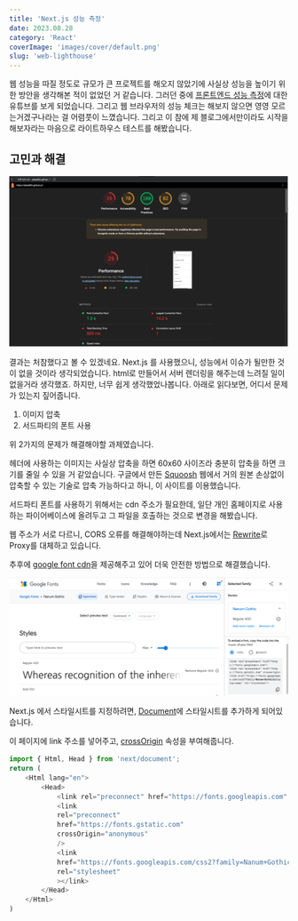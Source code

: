 ```yaml
---
title: 'Next.js 성능 측정'
date: 2023.08.28
category: 'React'
coverImage: 'images/cover/default.png'
slug: 'web-lighthouse'
---
```


웹 성능을 따질 정도로 규모가 큰 프로젝트를 해오지 않았기에 사실상 성능을 높이기 위한 방안을 생각해본 적이 없었던 거 같습니다. 그러던 중에 [프론트엔드 성능 측정](https://youtu.be/IRj9vKBy9CA)에 대한 유튜브를 보게 되었습니다. 그리고 웹 브라우저의 성능 체크는 해보지 않으면 영영 모르는거겠구나라는 걸 어렴풋이 느꼈습니다. 그리고 이 참에 제 블로그에서만이라도 시작을 해보자라는 마음으로 라이트하우스 테스트를 해봤습니다.

## 고민과 해결

![성능측정(1)](/images/post/web_lighthouse_1.png)

결과는 처참했다고 볼 수 있겠네요. Next.js 를 사용했으니, 성능에서 이슈가 될만한 것이 없을 것이라 생각되었습니다. html로 만들어서 서버 렌더링을 해주는데 느려질 일이 없을거라 생각했죠. 
하지만, 너무 쉽게 생각했었나봅니다. 아래로 읽다보면, 어디서 문제가 있는지 짚어줍니다.

1. 이미지 압축
2. 서드파티의 폰트 사용

위 2가지의 문제가 해결해야할 과제였습니다. 

헤더에 사용하는 이미지는 사실상 압축을 하면 60x60 사이즈라 충분히 압축을 하면 크기를 줄일 수 있을 거 같았습니다. 구글에서 만든 [Squoosh](https://squoosh.app) 웹에서 거의 원본 손상없이 압축할 수 있는 기술로 압축 가능하다고 하니, 이 사이트를 이용했습니다. 

서드파티 폰트를 사용하기 위해서는 cdn 주소가 필요한데, 일단 개인 홈페이지로 사용하는 파이어베이스에 올려두고 그 파일을 호출하는 것으로 변경을 해봤습니다. 

웹 주소가 서로 다르니, CORS 오류를 해결해야하는데 Next.js에서는 [Rewrite](https://nextjs.org/docs/pages/api-reference/next-config-js/rewrites)로 Proxy를 대체하고 있습니다. 

추후에 [google font cdn](https://fonts.google.com/specimen/Nanum+Gothic?query=nanum)을 제공해주고 있어 더욱 안전한 방법으로 해결했습니다. 

![폰트](/images/post/web_lighthouse_2.png)

Next.js 에서 스타일시트를 지정하려면, [Document](https://nextjs.org/docs/messages/no-stylesheets-in-head-component)에 스타일시트를 추가하게 되어있습니다. 

이 페이지에 link 주소를 넣어주고, [crossOrigin](https://developer.mozilla.org/en-US/docs/Web/HTML/Attributes/crossorigin) 속성을 부여해줍니다.

```js
import { Html, Head } from 'next/document';
return (
    <Html lang="en">
        <Head>
            <link rel="preconnect" href="https://fonts.googleapis.com" />
            <link
            rel="preconnect"
            href="https://fonts.gstatic.com"
            crossOrigin="anonymous"
            />
            <link
            href="https://fonts.googleapis.com/css2?family=Nanum+Gothic&display=swap"
            rel="stylesheet"
            ></link>
        </Head>
    </Html>
)
```